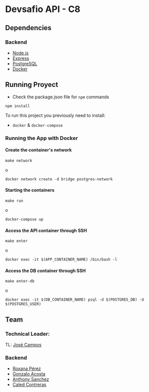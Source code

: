 # Devsafio API - C8

## Dependencies

### Backend

- [Node.js](https://nodejs.org/en)
- [Express](https://expressjs.com/es/)
- [PostgreSQL](https://www.postgresql.org/)
- [Docker](https://www.docker.com/)

## Running Proyect

- Check the package.json file for `npm` commands

```
npm install
```

To run this project you previously need to install:

- `docker` & `docker-compose`

### Running the App with Docker

#### Create the container's network

```
make network
```

o

```
docker network create -d bridge postgres-network
```

#### Starting the containers

```
make run
```

o

```
docker-compose up
```

#### Access the API container through SSH

```
make enter
```

o

```
docker exec -it $(APP_CONTAINER_NAME) /bin/bash -l
```

#### Access the DB container through SSH

```
make enter-db
```

o

```
docker exec -it $(DB_CONTAINER_NAME) psql -d $(POSTGRES_DB) -U $(POSTGRES_USER)
```

## Team

### Technical Leader:

TL: [José Campos](https://github.com/josecamposhz)

### Backend

- [Roxana Pérez](https://github.com/roxanajperez)
- [Gonzalo Acosta](https://github.com/acosta-gonzalo-agustin)
- [Anthony Sanchez](https://github.com/anthonysa0813)
- [Caled Contreras](https://github.com/calmahDev)
